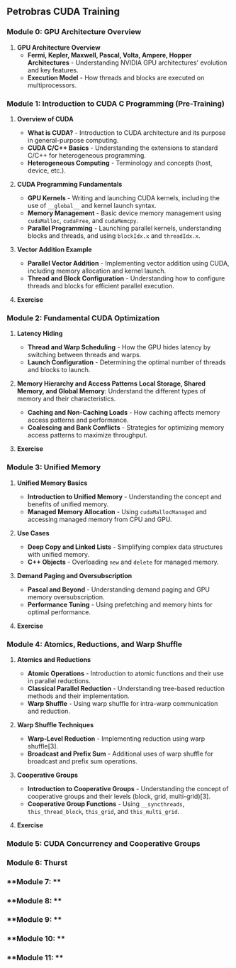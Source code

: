 ## Petrobras CUDA Training

### **Module 0: GPU Architecture Overview**
1. **GPU Architecture Overview**
   - **Fermi, Kepler, Maxwell, Pascal, Volta, Ampere, Hopper Architectures** - Understanding NVIDIA GPU architectures' evolution and key features.
   - **Execution Model** - How threads and blocks are executed on multiprocessors.
     
### **Module 1: Introduction to CUDA C Programming (Pre-Training)**
1. **Overview of CUDA**
   - **What is CUDA?** - Introduction to CUDA architecture and its purpose in general-purpose computing.
   - **CUDA C/C++ Basics** - Understanding the extensions to standard C/C++ for heterogeneous programming.
   - **Heterogeneous Computing** - Terminology and concepts (host, device, etc.).

2. **CUDA Programming Fundamentals**
   - **GPU Kernels** - Writing and launching CUDA kernels, including the use of `__global__` and kernel launch syntax.
   - **Memory Management** - Basic device memory management using `cudaMalloc`, `cudaFree`, and `cudaMemcpy`.
   - **Parallel Programming** - Launching parallel kernels, understanding blocks and threads, and using `blockIdx.x` and `threadIdx.x`.

3. **Vector Addition Example**
   - **Parallel Vector Addition** - Implementing vector addition using CUDA, including memory allocation and kernel launch.
   - **Thread and Block Configuration** - Understanding how to configure threads and blocks for efficient parallel execution.

4. **Exercise**

### **Module 2: Fundamental CUDA Optimization**

1. **Latency Hiding**
   - **Thread and Warp Scheduling** - How the GPU hides latency by switching between threads and warps.
   - **Launch Configuration** - Determining the optimal number of threads and blocks to launch.

2. **Memory Hierarchy and Access Patterns**
   **Local Storage, Shared Memory, and Global Memory**: Understand the different types of memory and their characteristics.
   - **Caching and Non-Caching Loads** - How caching affects memory access patterns and performance.
   - **Coalescing and Bank Conflicts** - Strategies for optimizing memory access patterns to maximize throughput.

3. **Exercise**   

### **Module 3: Unified Memory**
1. **Unified Memory Basics**
   - **Introduction to Unified Memory** - Understanding the concept and benefits of unified memory.
   - **Managed Memory Allocation** - Using `cudaMallocManaged` and accessing managed memory from CPU and GPU.

2. **Use Cases**
   - **Deep Copy and Linked Lists** - Simplifying complex data structures with unified memory.
   - **C++ Objects** - Overloading `new` and `delete` for managed memory.

3. **Demand Paging and Oversubscription**
   - **Pascal and Beyond** - Understanding demand paging and GPU memory oversubscription.
   - **Performance Tuning** - Using prefetching and memory hints for optimal performance.

4. **Exercise**
   
### **Module 4: Atomics, Reductions, and Warp Shuffle**
1. **Atomics and Reductions**
   - **Atomic Operations** - Introduction to atomic functions and their use in parallel reductions.
   - **Classical Parallel Reduction** - Understanding tree-based reduction methods and their implementation.
   - **Warp Shuffle** - Using warp shuffle for intra-warp communication and reduction.

2. **Warp Shuffle Techniques**
   - **Warp-Level Reduction** - Implementing reduction using warp shuffle[3].
   - **Broadcast and Prefix Sum** - Additional uses of warp shuffle for broadcast and prefix sum operations.

3. **Cooperative Groups**
   - **Introduction to Cooperative Groups** - Understanding the concept of cooperative groups and their levels (block, grid, multi-grid)[3].
   - **Cooperative Group Functions** - Using `__syncthreads`, `this_thread_block`, `this_grid`, and `this_multi_grid`.

4. **Exercise**
   
### **Module 5: CUDA Concurrency and Cooperative Groups**

### **Module 6: Thurst**

### **Module 7: **
### **Module 8: **
### **Module 9: **
### **Module 10: **
### **Module 11: **
